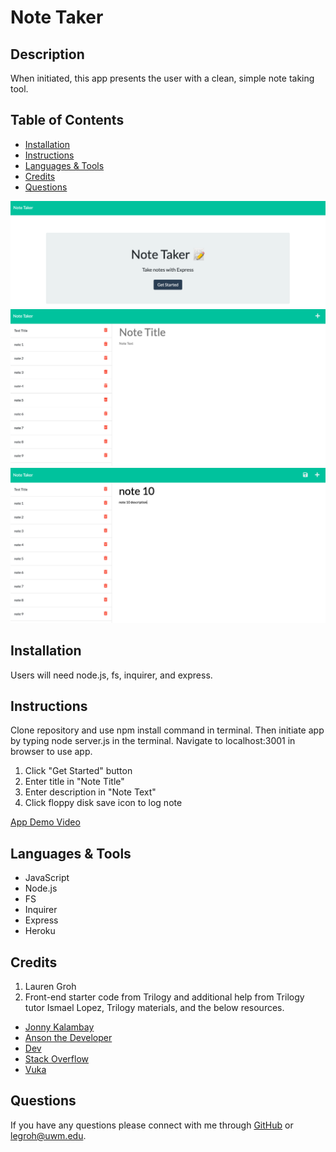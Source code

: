 # Note Taker

## Description 

When initiated, this app presents the user with a clean, simple note taking tool.

  
## Table of Contents 
* [Installation](#installation)
* [Instructions](#instructions)
* [Languages & Tools](#languages-tools)
* [Credits](#credits)
* [Questions](#questions)

![Note Taker screenshot-1](./public/assets/images/screenshot-1.png "screenshot-1")
![Note Taker screenshot-2](./public/assets/images/screenshot-2.png "screenshot-2")
![Note Taker screenshot-3](./public/assets/images/screenshot-3.png "screenshot-3")
  
## Installation

Users will need node.js, fs, inquirer, and express.
  
## Instructions 

Clone repository and use npm install command in terminal. Then initiate app by typing node server.js in the terminal. Navigate to localhost:3001 in browser to use app.
1. Click "Get Started" button
2. Enter title in "Note Title"
3. Enter description in "Note Text"
4. Click floppy disk save icon to log note

[App Demo Video](https://watch.screencastify.com/v/CFt3U2D1eMNp9MbqtOZv)

## Languages & Tools

* JavaScript
* Node.js
* FS
* Inquirer
* Express
* Heroku

## Credits

1. Lauren Groh 
2. Front-end starter code from Trilogy and additional help from Trilogy tutor Ismael Lopez, Trilogy materials, and the below resources.
 * [Jonny Kalambay](https://youtu.be/MxfxiR8TVNU)
 * [Anson the Developer](https://youtu.be/1cjdlfB11Ss)
 * [Dev](https://dev.to/gathoni/express-req-params-req-query-and-req-body-4lpc)
 * [Stack Overflow](https://stackoverflow.com/questions/17604866/difference-between-readfile-and-readfilesync)
 * [Vuka](https://youtu.be/27GoRa4d15c)

## Questions

If you have any questions please connect with me through [GitHub](https://github.com/GrohTech) or [legroh@uwm.edu](mailto:legroh@uwm.edu).